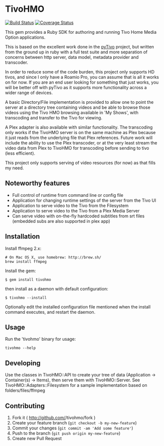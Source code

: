 # TivoHMO

[![Build Status](https://travis-ci.org/wr0ngway/tivohmo.svg?branch=master)](https://travis-ci.org/wr0ngway/tivohmo)
[![Coverage Status](https://img.shields.io/coveralls/wr0ngway/tivohmo.svg)](https://coveralls.io/r/wr0ngway/tivohmo?branch=master)

This gem provides a Ruby SDK for authoring and running Tivo Home Media Option applications.

This is based on the excellent work done in the [pyTivo](http://pytivo.sourceforge.net/wiki/index.php/PyTivo) project, but written from the ground up in ruby with a full test suite and more separation of concerns between http server, data model, metadata provider and transcoder.

In order to reduce some of the code burden, this project only supports HD tivos, and since I only have a Roamio Pro, you can assume that is all it works on for now.  If you are an end user looking for something that just works, you will be better off with pyTivo as it supports more functionality across a wider range of devices.

A basic Directory/File implementation is provided to allow one to point the server at a directory tree containing videos and be able to browse those videos using the Tivo HMO browsing available in 'My Shows', with transcoding and transfer to the Tivo for viewing.

A Plex adapter is also available with similar functionality.  The transcoding only works if the TivoHMO server is on the same machine as Plex because it just reads from the underlying file that Plex references.  Future work will include the ability to use the Plex transcoder, or at the very least stream the video data from Plex to TivoHMO for transcoding before sending to tivo (less efficient).

This project only supports serving of video resources (for now) as that fills my need.

## Noteworthy features

 * Full control of runtime from command line or config file
 * Application for changing runtime settings of the server from the Tivo UI
 * Application to serve video to the Tivo from the Filesystem
 * Application to serve video to the Tivo from a Plex Media Server
 * Can serve video with on-the-fly hardcoded subtitles from srt files (embedded subs are also supported in plex app)

## Installation

Install ffmpeg 2.x:

    # On Mac OS X, use homebrew: http://brew.sh/
    brew install ffmpeg

Install the gem:

    $ gem install tivohmo

then install as a daemon with default configuration:

    $ tivohmo --install

Optionally edit the installed configuration file mentioned when the install command executes, and restart the daemon.

## Usage

Run the 'tivohmo' binary for usage:

    tivohmo --help


## Developing

Use the classes in TivoHMO::API to create your tree of data (Application -> Container(s) -> Items), then serve them with TivoHMO::Server.  See TivoHMO::Adapters::Filesystem for a sample implementation based on folders/files/ffmpeg


## Contributing

1. Fork it ( http://github.com/<my-github-username>/tivohmo/fork )
2. Create your feature branch (`git checkout -b my-new-feature`)
3. Commit your changes (`git commit -am 'Add some feature'`)
4. Push to the branch (`git push origin my-new-feature`)
5. Create new Pull Request
